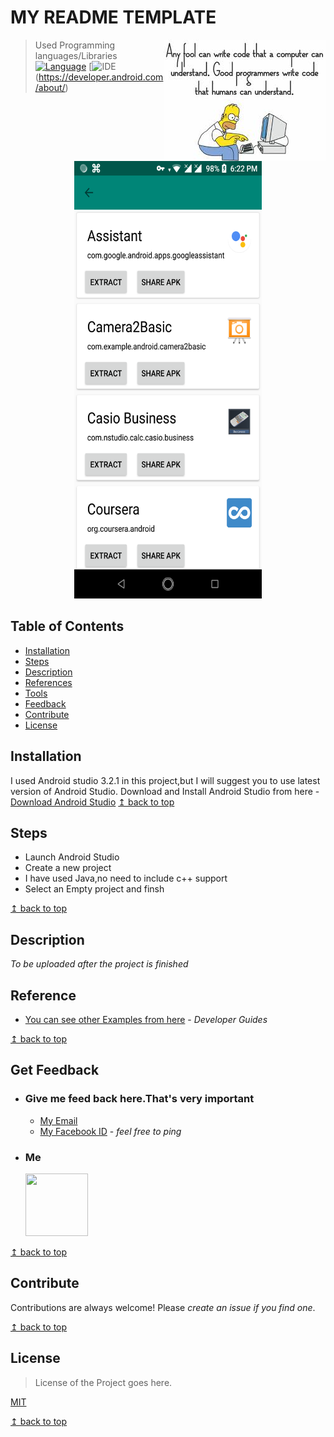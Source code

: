 # MY README TEMPLATE 

<img src="README_RES/icon.jpeg" align="right" />

> Used Programming languages/Libraries
[![Language](https://img.shields.io/badge/Java-18.9-8f00b3.svg)](https://www.java.com/en/)
[![IDE](https://img.shields.io/badge/Android%20Studio-3.2.1-brightgreen.svg)(https://developer.android.com/about/)

<p align="center" >
<img src="README_RES/000screen_shot.png" height="700" width="300">
</p>

## Table of Contents
- [Installation](#Installation)
- [Steps](#Steps)
- [Description](#Description)
- [References](#References)
- [Tools](#Tools)
- [Feedback](#Get-Feedback)
- [Contribute](#Contribute)
- [License](#License)

## Installation
I used Android studio 3.2.1 in this project,but I will suggest you to use latest version of Android Studio.
Download and Install Android Studio from here - 
 [Download Android Studio](https://developer.android.com/studio/)
[↥ back to top](#table-of-contents)

## Steps  

- Launch Android Studio
- Create a new project
- I have used Java,no need to include c++ support
- Select an Empty project and finsh

[↥ back to top](#table-of-contents)

## Description
 *To be uploaded after the project is finished*

## Reference

- [You can see other Examples from here](https://developer.android.com/guide/) - *Developer Guides*

[↥ back to top](#table-of-contents)

## Get Feedback

 -	### Give me feed back here.That's very important 
	 - [My Email](#email) 
	 - [My Facebook ID](https://www.facebook.com/profile.php?id=100011440244328) - *feel free to ping*
 -  ### Me
 	<p>
		<img src="https://scontent-bom1-1.xx.fbcdn.net/v/t1.0-9/47574379_824621541262513_325880162547662848_n.jpg?_nc_cat=107&_nc_oc=AQnlCMlo-QMFoJAGZjURtqsqx-9WKXjnTFBBnzNrRzPXOFT9GaXsCw_sCzVrFTn_Lvs&_nc_ht=scontent-bom1-1.xx&oh=70f82b34260b22d80b1dd4bad4d81f72&oe=5CC1FE8F" width="100" height="100" >
	</p>

[↥ back to top](#table-of-contents)

## Contribute

Contributions are always welcome!
Please *create an issue if you find one*.

[↥ back to top](#table-of-contents)

## License

>License of the Project goes here.

[MIT](https://choosealicense.com/licenses/mit/)

[↥ back to top](#table-of-contents)

